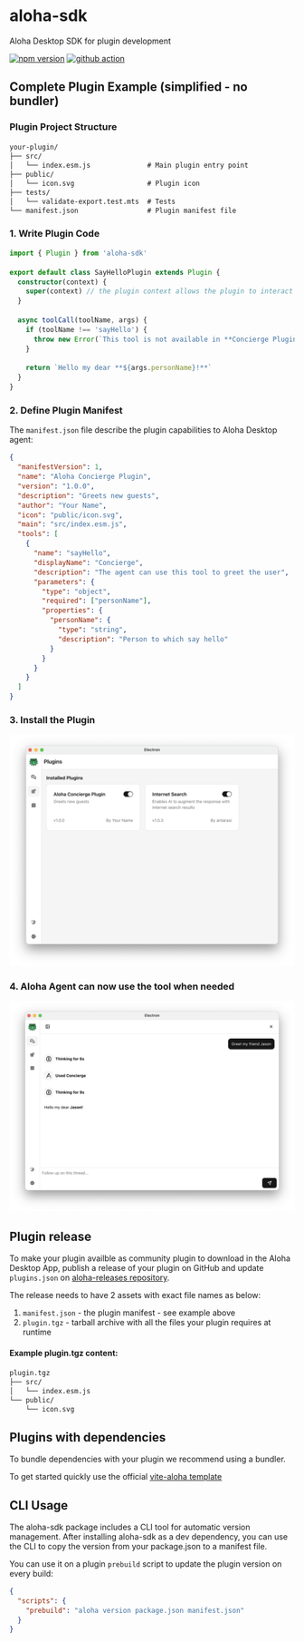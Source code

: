 # aloha-sdk
Aloha Desktop SDK for plugin development

[![npm version](https://img.shields.io/npm/v/aloha-sdk)](https://npmjs.com/package/aloha-sdk)
[![github action](https://github.com/antarasi/aloha-sdk/actions/workflows/npm-publish.yml/badge.svg)](https://github.com/antarasi/aloha-sdk/actions/workflows/npm-publish.yml)

## Complete Plugin Example (simplified - no bundler)

### Plugin Project Structure

```
your-plugin/
├── src/
│   └── index.esm.js              # Main plugin entry point
├── public/
│   └── icon.svg                  # Plugin icon
├── tests/
│   └── validate-export.test.mts  # Tests
└── manifest.json                 # Plugin manifest file
```

### 1. Write Plugin Code 

```typescript
import { Plugin } from 'aloha-sdk'

export default class SayHelloPlugin extends Plugin {
  constructor(context) {
    super(context) // the plugin context allows the plugin to interact with the agent
  }

  async toolCall(toolName, args) {
    if (toolName !== 'sayHello') {
      throw new Error(`This tool is not available in **Concierge Plugin**`)
    }

    return `Hello my dear **${args.personName}!**`
  }
}
```

### 2. Define Plugin Manifest

The `manifest.json` file describe the plugin capabilities to Aloha Desktop agent:

```json
{
  "manifestVersion": 1,
  "name": "Aloha Concierge Plugin",
  "version": "1.0.0",
  "description": "Greets new guests",
  "author": "Your Name",
  "icon": "public/icon.svg",
  "main": "src/index.esm.js",
  "tools": [
    {
      "name": "sayHello",
      "displayName": "Concierge",
      "description": "The agent can use this tool to greet the user",
      "parameters": {
        "type": "object",
        "required": ["personName"],
        "properties": {
          "personName": {
            "type": "string",
            "description": "Person to which say hello"
          }
        }
      }
    }
  ]
}
```

### 3. Install the Plugin

<img src=".github/assets/plugins.png" width="800">

### 4. Aloha Agent can now use the tool when needed

<img src=".github/assets/greeting-tool.png" width="800">

## Plugin release

To make your plugin availble as community plugin to download in the Aloha Desktop App, publish a release of your plugin on GitHub and update `plugins.json` on [aloha-releases repository](https://github.com/antarasi/aloha-releases).

The release needs to have 2 assets with exact file names as below:
1. `manifest.json` - the plugin manifest - see example above
2. `plugin.tgz` - tarball archive with all the files your plugin requires at runtime

#### Example plugin.tgz content:
```
plugin.tgz
├── src/
│   └── index.esm.js              
└── public/
    └── icon.svg
```

## Plugins with dependencies

To bundle dependencies with your plugin we recommend using a bundler. 

To get started quickly use the official [vite-aloha template](https://github.com/antarasi/vite-aloha)

## CLI Usage

The aloha-sdk package includes a CLI tool for automatic version management. After installing aloha-sdk as a dev dependency, you can use the CLI to copy the version from your package.json to a manifest file.

You can use it on a plugin `prebuild` script to update the plugin version on every build:

```json
{
  "scripts": {
    "prebuild": "aloha version package.json manifest.json"
  }
}
```

